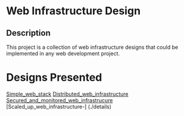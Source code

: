
# Web Infrastructure Design
## Description

This project is a collection of web infrastructure designs that could be implemented in any web development project.

# Designs Presented
[Simple_web_stack](./details)
[Distributed_web_infrastructure](./details)
[Secured_and_monitored_web_infrastrucure](./details)
[Scaled_up_web_infrastructure-] (./details)
